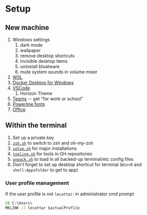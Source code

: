# Setup

## New machine

1. Windows settings
	1. dark mode
	1. wallpaper
	1. remove desktop shortcuts
	1. invisible desktop items
	1. uninstall bloatware
	1. mute system sounds in volume mixer
1. [WSL](https://docs.microsoft.com/en-us/windows/wsl/install)
1. [Docker Desktop for Windows](https://hub.docker.com/editions/community/docker-ce-desktop-windows)
1. [VSCode](https://code.visualstudio.com/Download)
	1. Horizon Theme
1. [Teams](https://teams.microsoft.com/downloads) -- get "for work or school"
1. [Powerline fonts](https://github.com/powerline/fonts)
1. [Office](portal.office.com)

## Within the terminal 

1. Set up a private key
1. [`zsh.sh`](./zsh.sh) to switch to zsh and oh-my-zsh
1. [`setup.sh`](./setup.sh) for major installations
1. [`tooling.sh`](./tooling.sh) for tools in GH repositories
1. [`unpack.sh`](../terminal/unpack.sh) to load in all backed-up terminal/etc config files
1. Don't forget to set up desktop shortcut for terminal (`Win+R` and `shell:AppsFolder` to get to app)

### User profile management

If the user profile is not `lecattar`: in administrator cmd prompt

```cmd
CD C:\Users\
MKLINK /J lecattar $actualProfile
```
